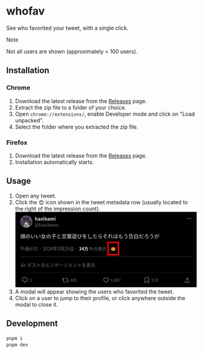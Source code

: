 # whofav

See who favorited your tweet, with a single click.

> [!NOTE]
> Not all users are shown (approximately < 100 users).

## Installation

### Chrome

1. Download the latest release from the [Releases](https://github.com/haxibami/whofav/releases) page.
2. Extract the zip file to a folder of your choice.
3. Open `chrome://extensions/`, enable Developer mode and click on "Load unpacked".
4. Select the folder where you extracted the zip file.

### Firefox
1. Download the latest release from the [Releases](https://github.com/haxibami/whofav/releases) page.
2. Installation automatically starts.

## Usage

1. Open any tweet.
2. Click the 😍 icon shown in the tweet metadata row (usually located to the right of the impression count).
    ![Screenshot](./assets/sample.png)
3. A modal will appear showing the users who favorited the tweet.
4. Click on a user to jump to their profile, or click anywhere outside the modal to close it.

## Development

```bash
pnpm i
pnpm dev
```
